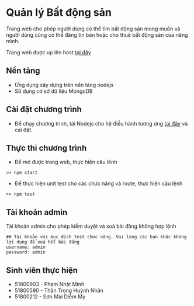 # Quản lý Bất động sản

Trang web cho phép người dùng có thể tìm bất động sản mong muốn và người dùng cũng có thể đăng tin bán hoặc cho thuê bất động sản của riêng mình.

Trang web được up lên host <a href="https://batdongsan21.herokuapp.com/">tại đây</a>

## Nền tảng

* Ứng dụng xây dựng trên nền tảng nodejs
* Sử dụng cơ sở dữ liệu MongoDB

## Cài đặt chương trình

* Để chạy chương trình, tải Nodejs cho hệ điều hành tương ứng <a href="https://nodejs.org/en/download/">tại đây</a> và cài đặt.

## Thực thi chương trình

*  Để mở được trang web, thực hiện câu lênh
```
>> npm start
```

*  Để thực hiện unit test cho các chức năng và route, thực hiện câu lệnh
```
>> npm test
```
## Tài khoản admin

Tài khoản admin cho phép kiểm duyệt và xoá bài đăng không hợp lệnh

```
## Tài khoản với mục đích test chức năng. Vui lòng các bạn khác không lợi dụng để xoá hết bài đăng
username: admin
password: admin
```
## Sinh viên thực hiện

*  51800903 - Phạm Nhật Minh
*  51800590 - Thân Trọng Huỳnh Nhân
*  51800212 - Sơn Mai Diễm My
